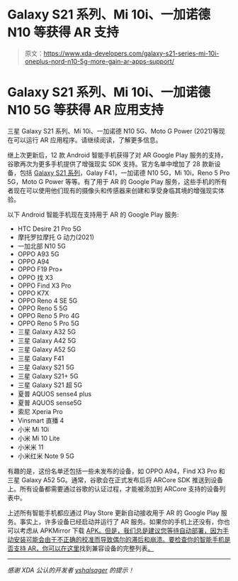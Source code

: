 # Galaxy S21 系列、Mi 10i、一加诺德 N10 等获得 AR 支持

> 原文：<https://www.xda-developers.com/galaxy-s21-series-mi-10i-oneplus-nord-n10-5g-more-gain-ar-apps-support/>

# Galaxy S21 系列、Mi 10i、一加诺德 N10 5G 等获得 AR 应用支持

三星 Galaxy S21 系列、Mi 10i、一加诺德 N10 5G、Moto G Power (2021)等现在可以运行 AR 应用程序。请继续阅读，了解更多信息。

继上次更新后，12 款 Android 智能手机获得了对 AR Google Play 服务的支持，谷歌再次为更多手机提供了增强现实 SDK 支持。官方名单中增加了 28 款新设备，包括 [Galaxy S21 系列](https://www.google.com/url?sa=t&rct=j&q=&esrc=s&source=web&cd=&cad=rja&uact=8&ved=2ahUKEwiD2M2nhdruAhV2yDgGHatLBHwQFjABegQIAhAC&url=https%3A%2F%2Fwww.xda-developers.com%2Fsamsung-galaxy-s21%2F&usg=AOvVaw0inbsuLRDV6s2khHiuNi3C)，Galay F41，一加诺德 N10 5G，Mi 10i，Reno 5 Pro 5G，Moto G Power 等等。有了用于 AR 的 Google Play 服务，这些手机的所有者现在可以使用他们现有的摄像头和传感器来创建和享受身临其境的增强现实体验。

以下 Android 智能手机现在支持用于 AR 的 Google Play 服务:

*   HTC Desire 21 Pro 5G
*   摩托罗拉摩托 G 动力(2021)
*   一加北部 N10 5G
*   OPPO A93 5G
*   OPPO A94
*   OPPO F19 Pro+
*   OPPO 找 X3
*   OPPO Find X3 Pro
*   OPPO K7X
*   OPPO Reno 4 SE 5G
*   OPPO Reno 5 5G
*   OPPO Reno 5 Pro 4G
*   OPPO Reno 5 Pro 5G
*   三星 Galaxy A32 5G
*   三星 Galaxy A42 5G
*   三星 Galaxy A52 5G
*   三星 Galaxy F41
*   三星 Galaxy S21 5G
*   三星 Galaxy S21+ 5G
*   三星 Galaxy S21 超 5G
*   夏普 AQUOS sense4 plus
*   夏普 AQUOS sense5G
*   索尼 Xperia Pro
*   Vinsmart 直播 4
*   小米 Mi 10i
*   小米 Mi 10 Lite
*   小米米 11
*   小米红米 Note 9 5G

有趣的是，这份名单还包括一些未发布的设备，如 OPPO A94，Find X3 Pro 和三星 Galaxy A52 5G。通常，谷歌会在正式发布后将 ARCore SDK 推送到设备上。所有设备都需要通过谷歌的认证过程，才能被添加到 ARCore 支持的设备列表中。

上述所有智能手机都应通过 Play Store 更新自动接收用于 AR 的 Google Play 服务。事实上，许多设备已经启动并运行了 AR 服务。如果你的手机上还没有，你也可以考虑从 APKMirror 下载 [APK。但是，我们总是建议您等待自动部署，因为手动安装可能会由于不正确的校准而导致偶尔的滞后和崩溃。要检查你的智能手机是否支持 AR，你可以在这里](https://www.apkmirror.com/apk/google-inc/arcore/)找到兼容设备的完整列表[。](https://developers.google.com/ar/discover/supported-devices)

* * *

*感谢 XDA 公认的开发者 [yshalsager](https://forum.xda-developers.com/m/yshalsager.6084385/) 的提示！*